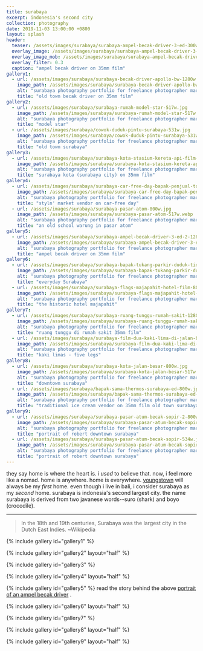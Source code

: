 ```yaml
---
title: surabaya
excerpt: indonesia's second city
collection: photography
date: 2019-11-03 13:00:00 +0800
layout: splash
header:
  teaser: /assets/images/surabaya/surabaya-ampel-becak-driver-3-ed-300w-2.webp
  overlay_image: /assets/images/surabaya/surabaya-ampel-becak-driver-3-ed-2-1280w.webp
  overlay_image_mob: /assets/images/surabaya/surabaya-ampel-becak-driver-3-ed-720w.webp
  overlay_filter: 0.3
  caption: "ampel becak driver on 35mm film"
gallery1:
  - url: /assets/images/surabaya/surabaya-becak-driver-apollo-bw-1280w.jpg
    image_path: /assets/images/surabaya/surabaya-becak-driver-apollo-bw-1280w.webp
    alt: "surabaya photography portfolio for freelance photographer mark l chaves"
    title: "old town becak driver on 35mm film"
gallery2:
  - url: /assets/images/surabaya/surabaya-rumah-model-star-517w.jpg
    image_path: /assets/images/surabaya/surabaya-rumah-model-star-517w.webp
    alt: "surabaya photography portfolio for freelance photographer mark l chaves"
    title: "model star"
  - url: /assets/images/surabaya/cowok-duduk-pintu-surabaya-531w.jpg
    image_path: /assets/images/surabaya/cowok-duduk-pintu-surabaya-531w.webp
    alt: "surabaya photography portfolio for freelance photographer mark l chaves"
    title: "old town surabaya"
gallery3:
  - url: /assets/images/surabaya/surabaya-kota-stasium-kereta-api-film-ed-1280w.jpg
    image_path: /assets/images/surabaya/surabaya-kota-stasium-kereta-api-film-ed-1280w.webp
    alt: "surabaya photography portfolio for freelance photographer mark l chaves"
    title: "surabaya kota (surabaya city) on 35mm film"
gallery4:
  - url: /assets/images/surabaya/surabaya-car-free-day-bapak-penjual-topi-800w.jpg
    image_path: /assets/images/surabaya/surabaya-car-free-day-bapak-penjual-topi-517w.webp
    alt: "surabaya photography portfolio for freelance photographer mark l chaves"
    title: "styln' market vendor on car-free day"
  - url: /assets/images/surabaya/surabaya-pasar-atom-800w.jpg
    image_path: /assets/images/surabaya/surabaya-pasar-atom-517w.webp
    alt: "surabaya photography portfolio for freelance photographer mark l chaves"
    title: "an old school warung in pasar atom"
gallery5:
  - url: /assets/images/surabaya/surabaya-ampel-becak-driver-3-ed-2-1280w.jpg
    image_path: /assets/images/surabaya/surabaya-ampel-becak-driver-3-ed-2-1280w.webp
    alt: "surabaya photography portfolio for freelance photographer mark l chaves"
    title: "ampel becak driver on 35mm film"
gallery6:
  - url: /assets/images/surabaya/surabaya-bapak-tukang-parkir-duduk-tidur-800w.jpg
    image_path: /assets/images/surabaya/surabaya-bapak-tukang-parkir-duduk-tidur-517w.webp
    alt: "surabaya photography portfolio for freelance photographer mark l chaves"
    title: "everyday Surabaya"
  - url: /assets/images/surabaya/surabaya-flags-majapahit-hotel-film-800w.jpg
    image_path: /assets/images/surabaya/surabaya-flags-majapahit-hotel-film-517w.webp
    alt: "surabaya photography portfolio for freelance photographer mark l chaves"
    title: "the historic hotel majapahit"
gallery7:
  - url: /assets/images/surabaya/surabaya-ruang-tunggu-rumah-sakit-1280w.jpg
    image_path: /assets/images/surabaya/surabaya-ruang-tunggu-rumah-sakit-1280w.webp
    alt: "surabaya photography portfolio for freelance photographer mark l chaves"
    title: "ruang tunggu di rumah sakit 35mm film"
  - url: /assets/images/surabaya/surabaya-film-dua-kaki-lima-di-jalan-bw-1280w.jpg
    image_path: /assets/images/surabaya/surabaya-film-dua-kaki-lima-di-jalan-bw-1280w.webp
    alt: "surabaya photography portfolio for freelance photographer mark l chaves"
    title: "kaki limas - five legs"
gallery8:
  - url: /assets/images/surabaya/surabaya-kota-jalan-besar-800w.jpg
    image_path: /assets/images/surabaya/surabaya-kota-jalan-besar-517w.webp
    alt: "surabaya photography portfolio for freelance photographer mark l chaves"
    title: "downtown surabaya"
  - url: /assets/images/surabaya/bapak-sama-thermos-surabaya-ed-800w.jpg
    image_path: /assets/images/surabaya/bapak-sama-thermos-surabaya-ed-517w.webp
    alt: "surabaya photography portfolio for freelance photographer mark l chaves"
    title: "traditional ice cream vendor on 35mm film old town surabaya"
gallery9:
  - url: /assets/images/surabaya/surabaya-pasar-atum-becak-sopir-2-800w.jpg
    image_path: /assets/images/surabaya/surabaya-pasar-atum-becak-sopir-2-800w.webp
    alt: "surabaya photography portfolio for freelance photographer mark l chaves"
    title: "portrait of robert downtown surabaya"
  - url: /assets/images/surabaya/surabaya-pasar-atum-becak-sopir-534w.jpg
    image_path: /assets/images/surabaya/surabaya-pasar-atum-becak-sopir-375w.webp
    alt: "surabaya photography portfolio for freelance photographer mark l chaves"
    title: "portrait of robert downtown surabaya"
---
```

<p class="p-wrapper">
  <span class="dropcap clearfix">t</span>hey say home is where the heart is. i <em>used</em> to believe that. now, i feel more like a nomad. home is anywhere. home is everywhere. <a href="/threads/youngstown-syro-steel/">youngstown</a> will always be my <em>first</em> home. even though i live in bali, i consider surabaya as my <em>second</em> home. surabaya is indonesia's second largest city. the name surabaya is derived from two javanese words--suro (shark) and boyo (crocodile).
</p>

---

> In the 18th and 19th centuries, Surabaya was the largest city in the Dutch East Indies. ~Wikipedia

{% include gallery id="gallery1" %}

{% include gallery id="gallery2" layout="half" %}

{% include gallery id="gallery3" %}

{% include gallery id="gallery4" layout="half" %}

{% include gallery id="gallery5" %}
read the story behind the above [portrait of an ampel becak driver](/threads/surabaya-becak-driver-1) .

{% include gallery id="gallery6" layout="half" %}

{% include gallery id="gallery7" %}

{% include gallery id="gallery8" layout="half" %}

{% include gallery id="gallery9" layout="half" %}